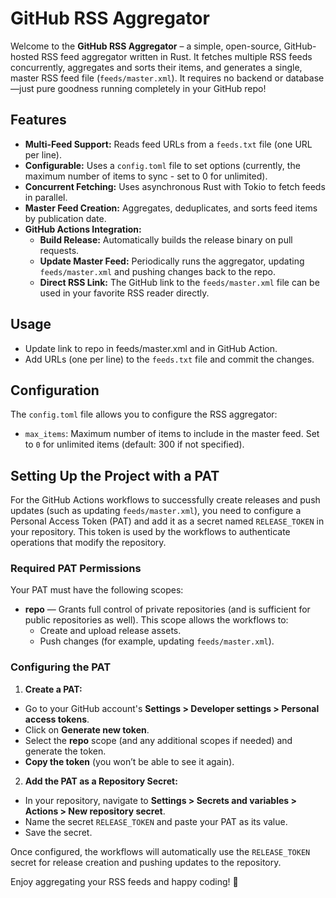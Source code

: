 # GitHub RSS Aggregator

Welcome to the **GitHub RSS Aggregator** – a simple, open-source, GitHub-hosted RSS feed aggregator written in Rust. It fetches multiple RSS feeds concurrently, aggregates and sorts their items, and generates a single, master RSS feed file (`feeds/master.xml`). It requires no backend or database—just pure goodness running completely in your GitHub repo!

## Features

- **Multi-Feed Support:** Reads feed URLs from a `feeds.txt` file (one URL per line).
- **Configurable:** Uses a `config.toml` file to set options (currently, the maximum number of items to sync - set to 0 for unlimited).
- **Concurrent Fetching:** Uses asynchronous Rust with Tokio to fetch feeds in parallel.
- **Master Feed Creation:** Aggregates, deduplicates, and sorts feed items by publication date.
- **GitHub Actions Integration:**
  - **Build Release:** Automatically builds the release binary on pull requests.
  - **Update Master Feed:** Periodically runs the aggregator, updating `feeds/master.xml` and pushing changes back to the repo.
  - **Direct RSS Link:** The GitHub link to the `feeds/master.xml` file can be used in your favorite RSS reader directly.

## Usage

- Update link to repo in feeds/master.xml and in GitHub Action.
- Add URLs (one per line) to the `feeds.txt` file and commit the changes.

## Configuration

The `config.toml` file allows you to configure the RSS aggregator:

- `max_items`: Maximum number of items to include in the master feed. Set to `0` for unlimited items (default: 300 if not specified).

## Setting Up the Project with a PAT

For the GitHub Actions workflows to successfully create releases and push updates (such as updating `feeds/master.xml`), you need to configure a Personal Access Token (PAT) and add it as a secret named `RELEASE_TOKEN` in your repository. This token is used by the workflows to authenticate operations that modify the repository.

### Required PAT Permissions

Your PAT must have the following scopes:
- **repo** — Grants full control of private repositories (and is sufficient for public repositories as well). This scope allows the workflows to:
  - Create and upload release assets.
  - Push changes (for example, updating `feeds/master.xml`).

### Configuring the PAT

1. **Create a PAT:**
  - Go to your GitHub account's **Settings > Developer settings > Personal access tokens**.
  - Click on **Generate new token**.
  - Select the **repo** scope (and any additional scopes if needed) and generate the token.
  - **Copy the token** (you won’t be able to see it again).

2. **Add the PAT as a Repository Secret:**
  - In your repository, navigate to **Settings > Secrets and variables > Actions > New repository secret**.
  - Name the secret `RELEASE_TOKEN` and paste your PAT as its value.
  - Save the secret.

Once configured, the workflows will automatically use the `RELEASE_TOKEN` secret for release creation and pushing updates to the repository.

Enjoy aggregating your RSS feeds and happy coding! 🚀
